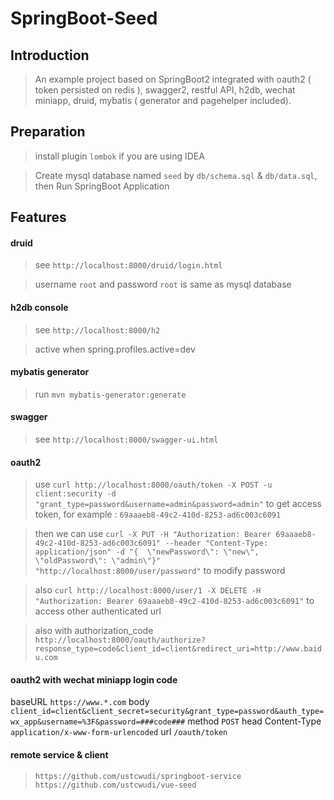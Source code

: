 # SpringBoot-Seed

## Introduction

> An example project based on SpringBoot2 integrated with oauth2 ( token persisted on redis ), swagger2, restful API, h2db, wechat miniapp, druid, mybatis ( generator and pagehelper included).

## Preparation
> install plugin `lombok` if you are using IDEA

> Create mysql database named `seed` by `db/schema.sql` & `db/data.sql`, then Run SpringBoot Application

## Features


#### druid
> see `http://localhost:8000/druid/login.html`

> username `root` and password `root` is same as mysql database

#### h2db console
> see `http://localhost:8000/h2`

> active when spring.profiles.active=dev

#### mybatis generator
> run `mvn mybatis-generator:generate`

#### swagger
> see `http://localhost:8000/swagger-ui.html `

#### oauth2
>use `curl http://localhost:8000/oauth/token -X POST -u client:security -d "grant_type=password&username=admin&password=admin"` to get access token, for example : `69aaaeb8-49c2-410d-8253-ad6c003c6091`

>then we can use `curl -X PUT -H "Authorization: Bearer 69aaaeb8-49c2-410d-8253-ad6c003c6091" --header "Content-Type: application/json" -d "{  \"newPassword\": \"new\",  \"oldPassword\": \"admin\"}" "http://localhost:8000/user/password"` to modify password

>also `curl http://localhost:8000/user/1 -X DELETE -H "Authorization: Bearer 69aaaeb8-49c2-410d-8253-ad6c003c6091"` to access other authenticated url

>also with authorization_code `http://localhost:8000/oauth/authorize?response_type=code&client_id=client&redirect_uri=http://www.baidu.com`

#### oauth2 with wechat miniapp login code
baseURL `https://www.*.com`
body `client_id=client&client_secret=security&grant_type=password&auth_type=wx_app&username=%3F&password=###code###`
method `POST`
head Content-Type `application/x-www-form-urlencoded`
url `/oauth/token`

#### remote service & client

> `https://github.com/ustcwudi/springboot-service`
> `https://github.com/ustcwudi/vue-seed`
